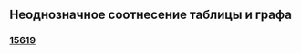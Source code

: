 ## Неоднозначное соотнесение таблицы и графа
### [15619](https://inf-ege.sdamgia.ru/problem?id=15619)
